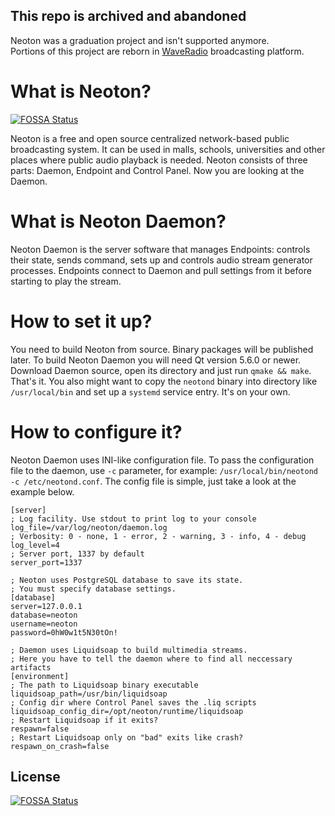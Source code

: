 ## This repo is archived and abandoned 
Neoton was a graduation project and isn't supported anymore.  
Portions of this project are reborn in [WaveRadio](https://github.com/WaveRadio) broadcasting platform.

# What is Neoton?
[![FOSSA Status](https://app.fossa.io/api/projects/git%2Bgithub.com%2Fneoton%2Fneoton-daemon.svg?type=shield)](https://app.fossa.io/projects/git%2Bgithub.com%2Fneoton%2Fneoton-daemon?ref=badge_shield)

Neoton is a free and open source centralized network-based public broadcasting system. It can be used in malls, schools, universities and other places where public audio playback is needed. Neoton consists of three parts: Daemon, Endpoint and Control Panel. Now you are looking at the Daemon.

# What is Neoton Daemon?
Neoton Daemon is the server software that manages Endpoints: controls their state, sends command, sets up and controls audio stream generator processes. Endpoints connect to Daemon and pull settings from it before starting to play the stream.

# How to set it up?
You need to build Neoton from source. Binary packages will be published later. To build Neoton Daemon you will need Qt version 5.6.0 or newer. Download Daemon source, open its directory and just run `qmake && make`. That's it. You also might want to copy the `neotond` binary into directory like `/usr/local/bin` and set up a `systemd` service entry. It's on your own.

# How to configure it?
Neoton Daemon uses INI-like configuration file. To pass the configuration file to the daemon, use `-c` parameter, for example: `/usr/local/bin/neotond -c /etc/neotond.conf`. The config file is simple, just take a look at the example below.
```
[server]
; Log facility. Use stdout to print log to your console
log_file=/var/log/neoton/daemon.log
; Verbosity: 0 - none, 1 - error, 2 - warning, 3 - info, 4 - debug
log_level=4
; Server port, 1337 by default
server_port=1337

; Neoton uses PostgreSQL database to save its state. 
; You must specify database settings. 
[database]
server=127.0.0.1
database=neoton
username=neoton
password=0hW0w1t5N30tOn!

; Daemon uses Liquidsoap to build multimedia streams.
; Here you have to tell the daemon where to find all neccessary artifacts
[environment]
; The path to Liquidsoap binary executable
liquidsoap_path=/usr/bin/liquidsoap
; Config dir where Control Panel saves the .liq scripts
liquidsoap_config_dir=/opt/neoton/runtime/liquidsoap
; Restart Liquidsoap if it exits?
respawn=false
; Restart Liquidsoap only on "bad" exits like crash?
respawn_on_crash=false
```


## License
[![FOSSA Status](https://app.fossa.io/api/projects/git%2Bgithub.com%2Fneoton%2Fneoton-daemon.svg?type=large)](https://app.fossa.io/projects/git%2Bgithub.com%2Fneoton%2Fneoton-daemon?ref=badge_large)